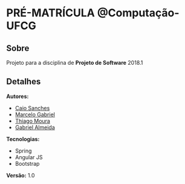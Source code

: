 ﻿


# **PRÉ-MATRÍCULA @Computação-UFCG**

## Sobre
Projeto para a disciplina de **Projeto de Software** 2018.1


## Detalhes

 **Autores:**
 -  [Caio Sanches](http://github.com/caiosbl) 
 - [Marcelo Gabriel](https://github.com/marcelovitorino)
 - [Thiago Moura](https://github.com/thiagomoura21)
 - [Gabriel Almeida](https://github.com/GabrielAlmeidaAzevedo)


**Tecnologias:** 
- Spring
- Angular JS
- Bootstrap

 **Versão:** 1.0
 

